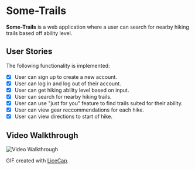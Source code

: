 # Some-Trails


**Some-Trails** is a web application where a user can search for nearby hiking trails based off ability level.



## User Stories

The following  functionality is implemented:

- [X] User can sign up to create a new account.
- [X] User can log in and log out of their account.
- [X] User can get hiking ability level based on input.
- [X] User can search for nearby hiking trails.
- [X] User can use "just for you" feature to find trails suited for their ability.
- [X] User can view gear reccommendations for each hike. 
- [X] User can view directions to start of hike.

## Video Walkthrough

<img src='https://i.imgur.com/yb3Vty3.gif' title='Video Walkthrough' width='' alt='Video Walkthrough' />

GIF created with [LiceCap](http://www.cockos.com/licecap/).

